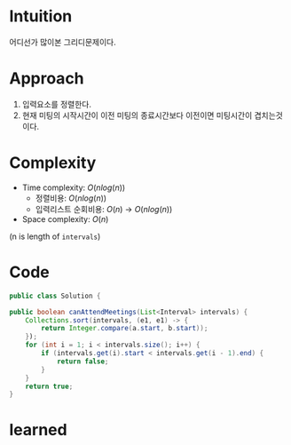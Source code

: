 # Intuition
어디선가 많이본 그리디문제이다.
# Approach 
1. 입력요소를 정렬한다.
2. 현재 미팅의 시작시간이 이전 미팅의 종료시간보다 이전이면 미팅시간이 겹치는것이다.

# Complexity
- Time complexity: $O(nlog(n))$
	- 정렬비용: $O(nlog(n))$
	- 입력리스트 순회비용: $O(n)$
	→ $O(nlog(n))$
- Space complexity: $O(n)$

(n is length of `intervals`)
# Code
```java
public class Solution {

public boolean canAttendMeetings(List<Interval> intervals) {
	Collections.sort(intervals, (e1, e1) -> {
		return Integer.compare(a.start, b.start));
	});
	for (int i = 1; i < intervals.size(); i++) {
		if (intervals.get(i).start < intervals.get(i - 1).end) {
			return false;
		}
	}
	return true;
}
```

# learned
